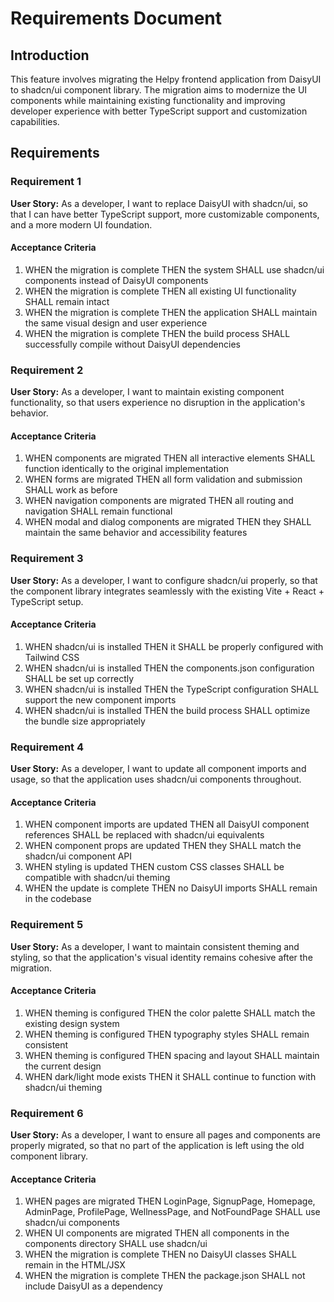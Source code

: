 # Requirements Document

## Introduction

This feature involves migrating the Helpy frontend application from DaisyUI to shadcn/ui component library. The migration aims to modernize the UI components while maintaining existing functionality and improving developer experience with better TypeScript support and customization capabilities.

## Requirements

### Requirement 1

**User Story:** As a developer, I want to replace DaisyUI with shadcn/ui, so that I can have better TypeScript support, more customizable components, and a more modern UI foundation.

#### Acceptance Criteria

1. WHEN the migration is complete THEN the system SHALL use shadcn/ui components instead of DaisyUI components
2. WHEN the migration is complete THEN all existing UI functionality SHALL remain intact
3. WHEN the migration is complete THEN the application SHALL maintain the same visual design and user experience
4. WHEN the migration is complete THEN the build process SHALL successfully compile without DaisyUI dependencies

### Requirement 2

**User Story:** As a developer, I want to maintain existing component functionality, so that users experience no disruption in the application's behavior.

#### Acceptance Criteria

1. WHEN components are migrated THEN all interactive elements SHALL function identically to the original implementation
2. WHEN forms are migrated THEN all form validation and submission SHALL work as before
3. WHEN navigation components are migrated THEN all routing and navigation SHALL remain functional
4. WHEN modal and dialog components are migrated THEN they SHALL maintain the same behavior and accessibility features

### Requirement 3

**User Story:** As a developer, I want to configure shadcn/ui properly, so that the component library integrates seamlessly with the existing Vite + React + TypeScript setup.

#### Acceptance Criteria

1. WHEN shadcn/ui is installed THEN it SHALL be properly configured with Tailwind CSS
2. WHEN shadcn/ui is installed THEN the components.json configuration SHALL be set up correctly
3. WHEN shadcn/ui is installed THEN the TypeScript configuration SHALL support the new component imports
4. WHEN shadcn/ui is installed THEN the build process SHALL optimize the bundle size appropriately

### Requirement 4

**User Story:** As a developer, I want to update all component imports and usage, so that the application uses shadcn/ui components throughout.

#### Acceptance Criteria

1. WHEN component imports are updated THEN all DaisyUI component references SHALL be replaced with shadcn/ui equivalents
2. WHEN component props are updated THEN they SHALL match the shadcn/ui component API
3. WHEN styling is updated THEN custom CSS classes SHALL be compatible with shadcn/ui theming
4. WHEN the update is complete THEN no DaisyUI imports SHALL remain in the codebase

### Requirement 5

**User Story:** As a developer, I want to maintain consistent theming and styling, so that the application's visual identity remains cohesive after the migration.

#### Acceptance Criteria

1. WHEN theming is configured THEN the color palette SHALL match the existing design system
2. WHEN theming is configured THEN typography styles SHALL remain consistent
3. WHEN theming is configured THEN spacing and layout SHALL maintain the current design
4. WHEN dark/light mode exists THEN it SHALL continue to function with shadcn/ui theming

### Requirement 6

**User Story:** As a developer, I want to ensure all pages and components are properly migrated, so that no part of the application is left using the old component library.

#### Acceptance Criteria

1. WHEN pages are migrated THEN LoginPage, SignupPage, Homepage, AdminPage, ProfilePage, WellnessPage, and NotFoundPage SHALL use shadcn/ui components
2. WHEN UI components are migrated THEN all components in the components directory SHALL use shadcn/ui
3. WHEN the migration is complete THEN no DaisyUI classes SHALL remain in the HTML/JSX
4. WHEN the migration is complete THEN the package.json SHALL not include DaisyUI as a dependency